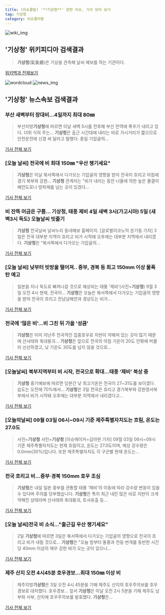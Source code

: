```yaml
---
title: (이슈클립) '**기상청**' 관련 이슈, 기사 모아 보기
tag: 기상청
category: 이슈클리핑
---
```

![wiki_img](https://user-images.githubusercontent.com/42597476/44503234-41136a80-a6d0-11e8-9071-6fc6418eafe4.png)
## **'**기상청**'** 위키피디아 검색결과
>**기상청**(氣象廳)은 기상을 관측해 날씨 예보를 하는 기관이다.

<a href="https://ko.wikipedia.org/wiki/기상청" target="_blank">위키백과 전체보기</a>

![wordcloud](https://s3.ap-northeast-2.amazonaws.com/lyrics101-wordcloud/2018-09-03-1535924456.png)
![news_img](https://user-images.githubusercontent.com/42597476/44507050-1206f400-a6e4-11e8-8d98-7ffbfebb353f.png)
## **'**기상청**'** 뉴스속보 검색결과
### 부산 새벽부터 장대비…4일까지 최대 80㎜

>부산지방**기상청**에 따르면 이날 새벽 5시를 전후해 부산 전역에 폭우가 내리고 있다. 더위 식혀 주는... **기상청**은 출근 시간대에 내리는 비로 가시거리가 짧으므로 안전운전에 신경 써 달라고 말했다. 종일 기압골의...

<a href="http://app.yonhapnews.co.kr/YNA/Basic/SNS/r.aspx?c=AKR20180903004900051&did=1195m" target="_blank">기사 전체 보기</a>

### [오늘 날씨] 전국에 비 최대 150㎜ "우산 챙기세요"

>**기상청**은 이날 북서쪽에서 다가오는 기압골의 영향을 받아 전국이 흐리고 아침에 경기 북부와 강원... **기상청** 관계자는 "비가 내리는 동안 너울에 의한 높은 물결이 해안도로나 방파제를 넘는 곳이 있겠다...

<a href="http://news1.kr/articles/?3415264" target="_blank">기사 전체 보기</a>

### 비 잔뜩 머금은 구름... **기상청**, 태풍 제비 4일 새벽 3시(가고시마) 5일 (새벽3시 독도) 오늘날씨 빗줄기

>**기상청** 전국날씨 날씨누리 동네예보 홈페이지. [글로벌이코노믹 온기동 기자] 3일은 전국 대부분 지역이 흐리고 비가 시작돼 오후에는 대부분 지역에서 내리겠다. **기상청**은 “북서쪽에서 다가오는 기압골의...

<a href="http://www.g-enews.com/ko-kr/news/article/news_all/2018090306094478504e4869c120_1/article.html" target="_blank">기사 전체 보기</a>

### [오늘 날씨] 낮부터 빗방울 떨어져.. 중부, 경북 등 최고 150mm 이상 물폭탄 예고

>일본을 지나 독도로 빠져나갈 것으로 예상되는 태풍 '제비'(사진=**기상청**)  9월 3일 오전 4시 현재, 전국이... **기상청**은 오늘은 북서쪽에서 다가오는 기압골의 영향을 받아 전국이 흐리고 전남남해안과 경상도는 비가...

<a href="http://www.news2day.co.kr/110139" target="_blank">기사 전체 보기</a>

### 전국에 '많은 비'…비 그친 뒤 가을 '성큼'

>**기상청**은 이미 지난주 전국적인 집중호우로 지반이 약해져 있는 곳이 많기 때문에 산사태와 축대붕괴... **기상청**은 앞으로 전국의 아침 기온이 20도 안팎에 머물러 선선하겠고, 낮 기온도 30도를 넘지 않을 것으로...

<a href="http://imnews.imbc.com/replay/2018/nwtoday/article/4801033_22669.html" target="_blank">기사 전체 보기</a>

### [오늘날씨] 북부지역부터 비 시작, 전국으로 확대…태풍 ‘제비’ 북상 중

>**기상청** 중기예보에 따르면 당분간 낮 최고기온은 전국이 27~31도를 보이겠다. 습도는 오전에 70%에서... **기상청**은 3일 전국은 흐리고 경기북부와 강원영서북부에서 비가 시작돼 오후에는 대부분 지역에서 내리겠다고...

<a href="http://www.econovill.com/news/articleView.html?idxno=345242" target="_blank">기사 전체 보기</a>

### [오늘의날씨] 09월 03일 06시~09시 기준 제주특별자치도는 흐림, 온도는 27.0도

>사진=**기상청** 사진=**기상청** [이슈메이커=김아현 기자] 09월 03일 06시~09시 기준 제주특별자치도는 현재 흐림이고, 온도는 27.0도이며, 예상 강수량은 0.0mm(30%)입니다. 또한 제주특별자치도 각 구군별 현재 온도는...

<a href="http://www.issuemaker.kr/news/articleView.html?idxno=21932" target="_blank">기사 전체 보기</a>

### 전국 흐리고 비…중부·경북 150mm 호우 조심

>**기상청**은 내일 일본 중부를 관통할 태풍 '제비'의 이동에 따라 강수량 변동이 있을 수 있다며 주의를 당부했습니다. **기상청**은 특히 최근 내린 많은 비로 지반이 크게 약해진 상태라며 산사태와 축대붕괴, 토사유출 등...

<a href="https://news.sbs.co.kr/news/endPage.do?news_id=N1004917379&plink=ORI&cooper=NAVER" target="_blank">기사 전체 보기</a>

### [오늘 날씨]전국 비 소식…"출근길 우산 챙기세요"

>2일 **기상청**에 따르면 3일은 북서쪽에서 다가오는 기압골의 영향으로 전국이 흐리고 비가 내릴 것으로... **기상청**은 "오늘 밤부터 돌풍과 천둥·번개를 동반한 시간당 40mm 이상의 매우 강한 비가 오는 곳이 있으니...

<a href="http://news.mt.co.kr/mtview.php?no=2018090216534370113" target="_blank">기사 전체 보기</a>

### 제주 산지 오전 4시45분 호우경보…최대 150㎜ 이상 비

>제주지방**기상청**은 3일 오전 4시 45분을 기해 제주도 산지의 호우주의보를 호우경보로 대치했다. 호우경보... 앞서 **기상청**은 이날 오전 2시 5분을 기해 제주도 남부와 서부, 산지에 호우주의보를 발효했다. **기상청**은...

<a href="http://app.yonhapnews.co.kr/YNA/Basic/SNS/r.aspx?c=AKR20180903004800056&did=1195m" target="_blank">기사 전체 보기</a>



